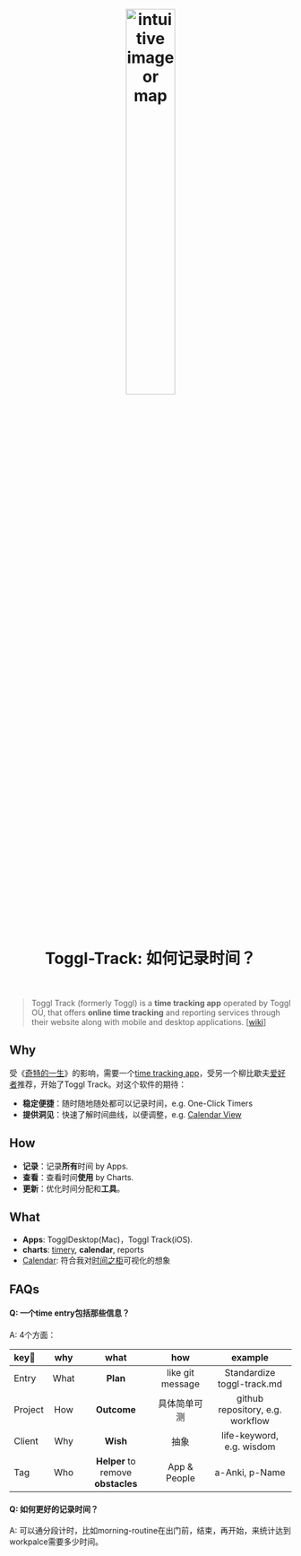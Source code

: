 <h1 align="center">
<br>
	<a href="https://www.wikiwand.com/en/Toggl_Track">
  <img src="https://i.imgur.com/cxnEjvV.png" alt="intuitive image or map" width=42%">
  </a>
  <br><br>
Toggl-Track: 如何记录时间？
  <br><br>
</h1>

> Toggl Track (formerly Toggl) is a **time tracking app** operated by Toggl OÜ, that offers **online time tracking** and reporting services through their website along with mobile and desktop applications. [[wiki](https://www.wikiwand.com/en/Toggl_Track)]

## Why 

受《[奇特的一生](https://book.douban.com/review/9866948/)》的影响，需要一个[time tracking app](https://www.wikiwand.com/en/Time-tracking_software)，受另一个柳比歇夫[爱好者](https://github.com/yaobinwen/robin_on_rails)推荐，开始了Toggl Track。对这个软件的期待：

* **稳定便捷**：随时随地随处都可以记录时间，e.g. One-Click Timers
* **提供洞见**：快速了解时间曲线，以便调整，e.g. [Calendar View](https://toggl.com/blog/calendar-view-feature)

## How

* **记录**：记录**所有**时间 by Apps.
* **查看**：查看时间**使用** by Charts.
* **更新**：优化时间分配和**工具**。

## What 

* **Apps**: TogglDesktop(Mac)，Toggl Track(iOS).
* **charts**: [timery](https://timeryapp.com/), **calendar**, reports
* [Calendar](https://toggl.com/blog/calendar-view-feature): 符合我对[时间之柜](https://willwang.cc/2020/02/time-cabinet)可视化的想象


## FAQs

#### Q: 一个time entry包括那些信息？

A: 4个方面：

| key🔑 | why | what | how | example |
| :-------- | :---------: | :----------: | :---------: |  :---------: |
| Entry | What | **Plan** | like git message | Standardize toggl-track.md |
| Project | How | **Outcome** | 具体简单可测  | github repository, e.g. workflow |
| Client | Why | **Wish** | 抽象 | life-keyword, e.g. wisdom |
| Tag | Who | **Helper** to remove **obstacles** | App & People | a-Anki, p-Name |


#### Q: 如何更好的记录时间？

A: 可以通分段计时，比如morning-routine在出门前，结束，再开始，来统计达到workpalce需要多少时间。
